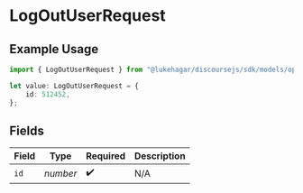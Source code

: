 # LogOutUserRequest

## Example Usage

```typescript
import { LogOutUserRequest } from "@lukehagar/discoursejs/sdk/models/operations";

let value: LogOutUserRequest = {
    id: 512452,
};
```

## Fields

| Field              | Type               | Required           | Description        |
| ------------------ | ------------------ | ------------------ | ------------------ |
| `id`               | *number*           | :heavy_check_mark: | N/A                |